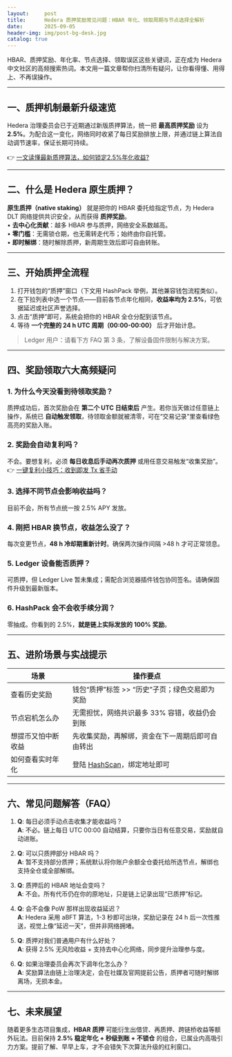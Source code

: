 ```yaml
---
layout:     post
title:      Hedera 质押奖励常见问题：HBAR 年化、领取周期与节点选择全解析
date:       2025-09-05
header-img: img/post-bg-desk.jpg
catalog: true
---
```


HBAR、质押奖励、年化率、节点选择、领取误区这些关键词，正在成为 Hedera 中文社区的高频搜索热词。本文用一篇文章帮你扫清所有疑问，让你看得懂、用得上、不再误操作。

---

## 一、质押机制最新升级速览

Hedera 治理委员会已于近期通过新版质押算法，统一把 **最高质押奖励** 设为 **2.5%**。为配合这一变化，网络同时收紧了每日奖励排放上限，并通过链上算法自动调节速率，保证长期可持续。

👉 [一文读懂最新质押算法，如何锁定2.5%年化收益?](https://okxdog.com/)

---

## 二、什么是 Hedera 原生质押？

**原生质押（native staking）** 就是把你的 HBAR 委托给指定节点，为 Hedera DLT 网络提供共识安全，从而获得 **质押奖励**。  
• **去中心化贡献**：越多 HBAR 参与质押，网络安全系数越高。  
• **零门槛**：无需锁仓期，也无需转走代币；始终由你自托管。  
• **即时解绑**：随时解除质押，新周期生效后即可自由转账。

---

## 三、开始质押全流程

1. 打开钱包的“质押”窗口（下文用 HashPack 举例，其他兼容钱包流程类似）。  
2. 在下拉列表中选一个节点——目前各节点年化相同，**收益率均为 2.5%**，可依据延迟或社区声誉选择。  
3. 点击“质押”即可，系统会把你的 HBAR 全仓分配到该节点。  
4. 等待 **一个完整的 24 h UTC 周期（00:00-00:00）** 后才开始计息。

> Ledger 用户：请看下方 FAQ 第 3 条，了解设备固件限制与解决方案。

---

## 四、奖励领取六大高频疑问

### 1. 为什么今天没看到待领取奖励？
质押成功后，首次奖励会在 **第二个 UTC 日结束后** 产生。若你当天做过任意链上操作，系统已 **自动触发领取**，待领取金额就被清零，可在“交易记录”里查看绿色高亮的奖励入账。

### 2. 奖励会自动复利吗？
不会。要想复利，必须 **每日收息后手动再次质押** 或用任意交易触发“收集奖励”。👉 [一键复利小技巧：收到即发 Tx 省手动](https://okxdog.com/)

### 3. 选择不同节点会影响收益吗？
目前不会，所有节点统一按 2.5% APY 发放。

### 4. 刚把 HBAR 换节点，收益怎么没了？
每次变更节点，**48 h 冷却期重新计时**。确保两次操作间隔 >48 h 才可正常领息。

### 5. Ledger 设备能否质押？
可质押，但 Ledger Live 暂未集成；需配合浏览器插件钱包协同签名。请确保固件升级到最新版本。

### 6. HashPack 会不会收手续分润？
零抽成。你看到的 2.5%，**就是链上实际发放的 100% 奖励**。

---

## 五、进阶场景与实战提示

| 场景 | 操作要点 |
|---|---|
| 查看历史奖励 | 钱包“质押”标签 >> “历史”子页；绿色交易即为奖励 |
| 节点宕机怎么办 | 无需担忧，网络共识最多 33% 容错，收益仍会到账 |
| 想提币又怕中断收益 | 先收集奖励，再解绑，资金在下一周期后即可自由转出 |
| 如何查看实时年化 | 登陆 [HashScan](https://hashscan.io)，绑定地址即可 |

---

## 六、常见问题解答（FAQ）

1. **Q**: 每日必须手动点击收集才能收益吗？  
   **A**: 不必。链上每日 UTC 00:00 自动结算，只要你当日有任意交易，奖励就自动进账。

2. **Q**: 可以只质押部分 HBAR 吗？  
   **A**: 暂不支持部分质押；系统默认将你账户余额全仓委托给所选节点，解绑也支持全仓或全部解绑。

3. **Q**: 质押后的 HBAR 地址会变吗？  
   **A**: 不会。所有代币仍在你的原地址，只是链上记录出现“已质押”标记。

4. **Q**: 会不会像 PoW 那样出现收益延迟？  
   **A**: Hedera 采用 aBFT 算法，1-3 秒即可出块，奖励记录在 24 h 后一次性推送，视觉上像“延迟一天”，但并非网络拥堵。

5. **Q**: 质押对我们普通用户有什么好处？  
   **A**: 获得 2.5% 无风险收益 + 支持去中心化网络，同步提升治理参与度。

6. **Q**: 如果治理委员会再次下调年化怎么办？  
   **A**: 奖励算法由链上治理决定，会在社媒及官网提前公告，质押者可随时解绑离场，无损本金。

---

## 七、未来展望

随着更多生态项目集成，**HBAR 质押** 可能衍生出借贷、再质押、跨链桥收益等额外玩法。目前保持 **2.5% 稳定年化 + 秒级到账 + 不锁仓** 的组合，已属业内高吸引力方案。提前了解、早早上车，才不会错失下次算法升级的红利窗口。